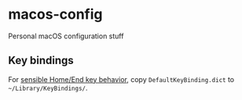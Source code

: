 # macos-config
Personal macOS configuration stuff

## Key bindings

For [sensible Home/End key behavior](https://soodev.wordpress.com/2011/07/04/mac-os-x-remapping-home-and-end-keys/), copy `DefaultKeyBinding.dict` to `~/Library/KeyBindings/`.
